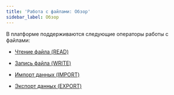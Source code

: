 ```yaml
---
title: 'Работа с файлами: Обзор'
sidebar_label: Обзор
---
```


В платформе поддерживаются следующие операторы работы с файлами:

-   [Чтение файла (READ)](Read_file_READ_.md)

-   [Запись файла (WRITE)](Write_file_WRITE_.md)

-   [Импорт данных (IMPORT)](Data_import_IMPORT_.md)

-   [Экспорт данных (EXPORT)](Data_export_EXPORT_.md)

 
